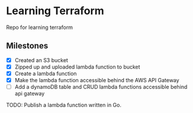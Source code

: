 # Learning Terraform

Repo for learning terraform

## Milestones

- [x] Created an S3 bucket
- [x] Zipped up and uploaded lambda function to bucket
- [x] Create a lambda function
- [x] Make the lambda function accessible behind the AWS API Gateway
- [ ] Add a dynamoDB table and CRUD lambda functions accessible behind api gateway

TODO: Publish a lambda function written in Go.